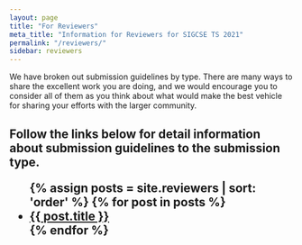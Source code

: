 ```yaml
---
layout: page
title: "For Reviewers"
meta_title: "Information for Reviewers for SIGCSE TS 2021"
permalink: "/reviewers/"
sidebar: reviewers
---
```


We have broken out submission guidelines by type. There are many ways to share the excellent work you are doing, and we would encourage you to consider all of them as you think about what would make the best vehicle for sharing your efforts with the larger community.

<h2>
	<p>Follow the links below for detail information about submission guidelines to the submission type.</p>
<ul>
    {% assign posts = site.reviewers | sort: 'order' %}
    {% for post in posts %}
    <li><a href="{{ site.url }}{{ site.baseurl }}{{ post.url }}">{{ post.title }}</a></li>
    {% endfor %}
</ul>
